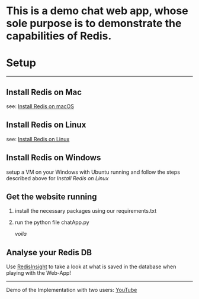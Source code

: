# This is a demo chat web app, whose sole purpose is to demonstrate the capabilities of Redis.

# Setup

---

## Install Redis on Mac

see: [Install Redis on macOS](https://redis.io/docs/install/install-redis/install-redis-on-mac-os/ 'click to get to Tutorial')

## Install Redis on Linux

see: [Install Redis on Linux](https://redis.io/docs/install/install-redis/install-redis-on-linux/ 'click to get to Tutorial')

## Install Redis on Windows

setup a VM on your Windows with Ubuntu running and follow the steps described above for _Install Redis on Linux_

## Get the website running

1. install the necessary packages using our requirements.txt
2. run the python file chatApp.py

     _voila_

## Analyse your Redis DB

Use [RedisInsight](https://redis.io/docs/connect/insight/) to take a look at what is saved in the database when playing with the Web-App!

---

Demo of the Implementation with two users: [YouTube](https://youtu.be/VUJK2ILXU5g)

